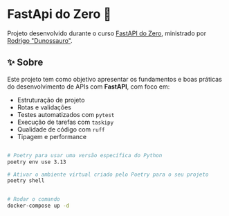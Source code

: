 # FastApi do Zero 🚀

Projeto desenvolvido durante o curso [FastAPI do Zero](https://fastapidozero.dunossauro.com/), ministrado por [Rodrigo "Dunossauro"](https://github.com/dunossauro).

## ✨ Sobre

Este projeto tem como objetivo apresentar os fundamentos e boas práticas do desenvolvimento de APIs com **FastAPI**, com foco em:

- Estruturação de projeto
- Rotas e validações
- Testes automatizados com `pytest`
- Execução de tarefas com `taskipy`
- Qualidade de código com `ruff`
- Tipagem e performance



````bash

# Poetry para usar uma versão específica do Python
poetry env use 3.13

# Ativar o ambiente virtual criado pelo Poetry para o seu projeto
poetry shell


# Rodar o comando 
docker-compose up -d
````